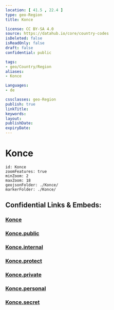 ```yaml
---
location: [ 41.5 , 22.4 ] 
type: geo-Region
title: Konce

license: CC BY-SA 4.0
source: https://datahub.io/core/country-codes
isDeleted: false
isReadOnly: false
draft: false
confidential: public

tags:
- geo/Country/Region
aliases:
- Konce

Languages:
- de

cssclasses: geo-Region
publish: true
linkTitle: 
keywords: 
layout: 
publishDate: 
expiryDate: 
---
```


# Konce

```leaflet
id: Konce
zoomFeatures: true 
minZoom: 2 
maxZoom: 18
geojsonFolder: ./Konce/
markerFolder: ./Konce/
```


## Confidential Links & Embeds: 

### [Konce](/_Standards/Earth/Continent/Europe/Europe~South/Macedonia~North/Municipalities~Macedonia/Konce.md) 

### [Konce.public](/_public/Earth/Continent/Europe/Europe~South/Macedonia~North/Municipalities~Macedonia/Konce.public.md) 

### [Konce.internal](/_internal/Earth/Continent/Europe/Europe~South/Macedonia~North/Municipalities~Macedonia/Konce.internal.md) 

### [Konce.protect](/_protect/Earth/Continent/Europe/Europe~South/Macedonia~North/Municipalities~Macedonia/Konce.protect.md) 

### [Konce.private](/_private/Earth/Continent/Europe/Europe~South/Macedonia~North/Municipalities~Macedonia/Konce.private.md) 

### [Konce.personal](/_personal/Earth/Continent/Europe/Europe~South/Macedonia~North/Municipalities~Macedonia/Konce.personal.md) 

### [Konce.secret](/_secret/Earth/Continent/Europe/Europe~South/Macedonia~North/Municipalities~Macedonia/Konce.secret.md)

